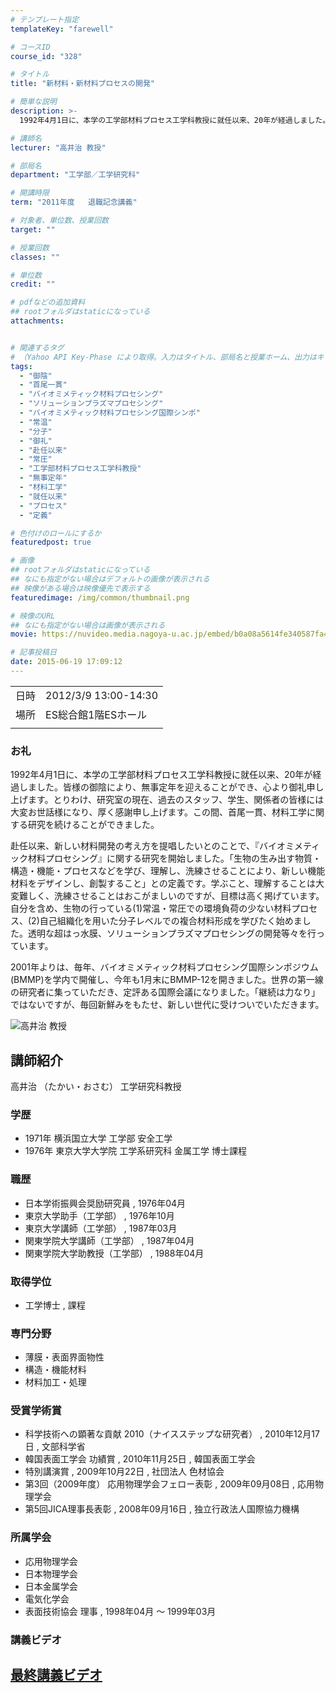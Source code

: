 ```yaml
---
# テンプレート指定
templateKey: "farewell"

# コースID
course_id: "328"

# タイトル
title: "新材料・新材料プロセスの開発"

# 簡単な説明
description: >-
  1992年4月1日に、本学の工学部材料プロセス工学科教授に就任以来、20年が経過しました。皆様の御陰により、無事定年を迎えることができ、心より御礼申し上げます。とりわけ、研究室の現在、過去のスタッフ、学生、関係者の皆様には大変お世話様になり、厚く感謝申し上げます。この間、首尾一貫、材料工学に関する研究を続けることができました。 赴任以来、新しい材料開発の考え方を提唱したいとのことで、『バイ ....

# 講師名
lecturer: "高井治 教授"

# 部局名
department: "工学部／工学研究科"

# 開講時限
term: "2011年度	退職記念講義"

# 対象者、単位数、授業回数
target: ""

# 授業回数
classes: ""

# 単位数
credit: ""

# pdfなどの追加資料
## rootフォルダはstaticになっている
attachments:


# 関連するタグ
# （Yahoo API Key-Phase により取得。入力はタイトル、部局名と授業ホーム、出力はキーフレーズ（tags））
tags:
  - "御陰"
  - "首尾一貫"
  - "バイオミメティック材料プロセシング"
  - "ソリューションプラズマプロセシング"
  - "バイオミメティック材料プロセシング国際シンポ"
  - "常温"
  - "分子"
  - "御礼"
  - "赴任以来"
  - "常圧"
  - "工学部材料プロセス工学科教授"
  - "無事定年"
  - "材料工学"
  - "就任以来"
  - "プロセス"
  - "定義"

# 色付けのロールにするか
featuredpost: true

# 画像
## rootフォルダはstaticになっている
## なにも指定がない場合はデフォルトの画像が表示される
## 映像がある場合は映像優先で表示する
featuredimage: /img/common/thumbnail.png

# 映像のURL
## なにも指定がない場合は画像が表示される
movie: https://nuvideo.media.nagoya-u.ac.jp/embed/b0a08a5614fe340587fa42c868e81289b3be36dd

# 記事投稿日
date: 2015-06-19 17:09:12
---
```


|   |   |
|---|---|
| 日時 | 2012/3/9  13:00-14:30 |
| 場所 | ES総合館1階ESホール |
|   |   |


### お礼

1992年4月1日に、本学の工学部材料プロセス工学科教授に就任以来、20年が経過しました。皆様の御陰により、無事定年を迎えることができ、心より御礼申し上げます。とりわけ、研究室の現在、過去のスタッフ、学生、関係者の皆様には大変お世話様になり、厚く感謝申し上げます。この間、首尾一貫、材料工学に関する研究を続けることができました。

赴任以来、新しい材料開発の考え方を提唱したいとのことで、『バイオミメティック材料プロセシング』に関する研究を開始しました。「生物の生み出す物質・構造・機能・プロセスなどを学び、理解し、洗練させることにより、新しい機能材料をデザインし、創製すること」との定義です。学ぶこと、理解することは大変難しく、洗練させることはおこがましいのですが、目標は高く掲げています。自分を含め、生物の行っている(1)常温・常圧での環境負荷の少ない材料プロセス、(2)自己組織化を用いた分子レベルでの複合材料形成を学びたく始めました。透明な超はっ水膜、ソリューションプラズマプロセシングの開発等々を行っています。

2001年よりは、毎年、バイオミメティック材料プロセシング国際シンポジウム(BMMP)を学内で開催し、今年も1月末にBMMP-12を開きました。世界の第一線の研究者に集っていただき、定評ある国際会議になりました。「継続は力なり」ではないですが、毎回新鮮みをもたせ、新しい世代に受けついでいただきます。



![高井治 教授](https://ocw.nagoya-u.jp/files/328/s_takai.png) 
## 講師紹介

高井治 （たかい・おさむ） 工学研究科教授

### 学歴

* 1971年 横浜国立大学 工学部 安全工学
* 1976年 東京大学大学院 工学系研究科 金属工学 博士課程

### 職歴

* 日本学術振興会奨励研究員 , 1976年04月
* 東京大学助手（工学部） , 1976年10月
* 東京大学講師（工学部） , 1987年03月
* 関東学院大学講師（工学部） , 1987年04月
* 関東学院大学助教授（工学部） , 1988年04月

### 取得学位

* 工学博士 , 課程

### 専門分野

* 薄膜・表面界面物性
* 構造・機能材料
* 材料加工・処理

### 受賞学術賞

* 科学技術への顕著な貢献 2010（ナイスステップな研究者） , 2010年12月17日 , 文部科学省
* 韓国表面工学会 功績賞 , 2010年11月25日 , 韓国表面工学会
* 特別講演賞 , 2009年10月22日 , 社団法人 色材協会
* 第3回（2009年度） 応用物理学会フェロー表彰 , 2009年09月08日 , 応用物理学会
* 第5回JICA理事長表彰 , 2008年09月16日 , 独立行政法人国際協力機構

### 所属学会

* 応用物理学会
* 日本物理学会
* 日本金属学会
* 電気化学会
* 表面技術協会 理事 , 1998年04月 〜 1999年03月


### 講義ビデオ

<a href="https://nuvideo.media.nagoya-u.ac.jp/embed/b0a08a5614fe340587fa42c868e81289b3be36dd" target="blank">最終講義ビデオ</a>
-----